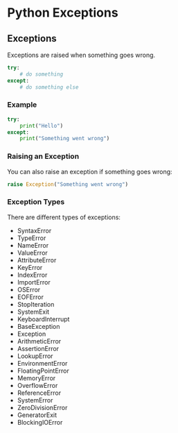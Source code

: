 # Python Exceptions

## Exceptions

Exceptions are raised when something goes wrong.

```python
try:
    # do something
except:
    # do something else
```
### Example

```python
try:
    print("Hello")
except:
    print("Something went wrong")
``` 
### Raising an Exception

You can also raise an exception if something goes wrong:

```python
raise Exception("Something went wrong")
```
### Exception Types

There are different types of exceptions:

- SyntaxError
- TypeError
- NameError
- ValueError
- AttributeError
- KeyError
- IndexError
- ImportError
- OSError
- EOFError
- StopIteration
- SystemExit
- KeyboardInterrupt
- BaseException
- Exception
- ArithmeticError
- AssertionError
- LookupError
- EnvironmentError
- FloatingPointError
- MemoryError
- OverflowError
- ReferenceError
- SystemError
- ZeroDivisionError
- GeneratorExit
- BlockingIOError

